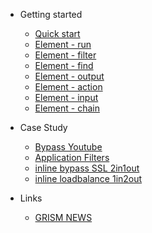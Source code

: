 <!-- docs/_sidebar.md -->
- Getting started

  - [Quick start](/)
  - [Element - run](run.md)
  - [Element - filter](filter.md)
  - [Element - find](find.md)
  - [Element - output](output.md)
  - [Element - action](action.md)
  - [Element - input](input.md)
  - [Element - chain](chain.md)
  
- Case Study
  - [Bypass Youtube](bypassYoutube.md)
  - [Application Filters](application_filters.md)
  - [inline bypass SSL 2in1out](inline_2in1out_bypass_ssl.md)
  - [inline loadbalance 1in2out](inlineLB_1in2out.md)
  
- Links
  - [GRISM NEWS](https://packetx.github.io/gnews/)
